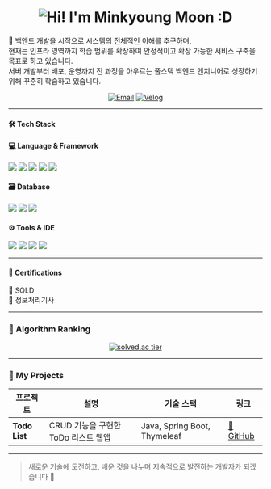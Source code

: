 <h1 align="center">
  <img src="https://readme-typing-svg.herokuapp.com?font=Baloo+2&size=32&pause=10000&color=006400&center=true&vCenter=true&width=500&lines=🌱+Hi!+I'm+Minkyoung+Moon+:D" alt="Hi! I'm Minkyoung Moon :D" />
</h1>
🚀 백엔드 개발을 시작으로 시스템의 전체적인 이해를 추구하며, <br>
현재는 인프라 영역까지 학습 범위를 확장하여 안정적이고 확장 가능한 서비스 구축을 목표로 하고 있습니다.<br>
서버 개발부터 배포, 운영까지 전 과정을 아우르는 풀스택 백엔드 엔지니어로 성장하기 위해 꾸준히 학습하고 있습니다.


<p align="center"> </p>


<p align="center">
  <a href="mailto:ess5607@gmail.com">
  <img src="https://img.shields.io/badge/Gmail-D14836?style=flat&logo=gmail&logoColor=white" alt="Email" /></a>
  <a href="https://velog.io/@ess0520">
  <img src="https://img.shields.io/badge/velog-20C997?style=flat&logo=velog&logoColor=white" alt="Velog" /></a>
</p>

---

#### 🛠 Tech Stack

#### 💻 Language & Framework
<p>
  <img src="https://img.shields.io/badge/Java-007396?style=flat&logo=java&logoColor=white"/>
  <img src="https://img.shields.io/badge/Python-3776AB?style=flat&logo=python&logoColor=white"/>
  <img src="https://img.shields.io/badge/Spring%20Boot-6DB33F?style=flat&logo=spring-boot&logoColor=white"/>
  <img src="https://img.shields.io/badge/JPA-59666C?style=flat&logo=hibernate&logoColor=white"/>
  <img src="https://img.shields.io/badge/Thymeleaf-005F0F?style=flat&logo=spring&logoColor=white"/>
</p>

#### 🗃 Database
<p>
  <img src="https://img.shields.io/badge/MySQL-4479A1?style=flat&logo=mysql&logoColor=white"/>
  <img src="https://img.shields.io/badge/Oracle-F80000?style=flat&logo=oracle&logoColor=white"/>
  <img src="https://img.shields.io/badge/DBeaver-372923?style=flat&logo=datagrip&logoColor=white"/>
</p>

#### ⚙️ Tools & IDE
<p>
  <img src="https://img.shields.io/badge/Git-F05032?style=flat&logo=git&logoColor=white"/>
  <img src="https://img.shields.io/badge/GitHub-181717?style=flat&logo=github&logoColor=white"/>
  <img src="https://img.shields.io/badge/IntelliJ%20IDEA-000000?style=flat&logo=intellijidea&logoColor=white"/>
  <img src="https://img.shields.io/badge/Docker-2496ED?style=flat&logo=docker&logoColor=white"/>
</p>

---

#### 🧾 Certifications

📘 SQLD <br>
📙 정보처리기사

---

### 🧮 Algorithm Ranking

<p align="center">
  <a href="https://solved.ac/ryuchae">
    <img src="http://mazassumnida.wtf/api/v2/generate_badge?boj=ess0520" alt="solved.ac tier"/>
  </a>
</p>

---

### 📌 My Projects

| 프로젝트 | 설명 | 기술 스택 | 링크 |
|----------|------|-----------|------|
| **Todo List** | CRUD 기능을 구현한 ToDo 리스트 웹앱 | Java, Spring Boot, Thymeleaf | [🔗 GitHub](https://github.com/Minkyoungg0/todolist) |

---
> 새로운 기술에 도전하고, 배운 것을 나누며 지속적으로 발전하는 개발자가 되겠습니다 🙌
